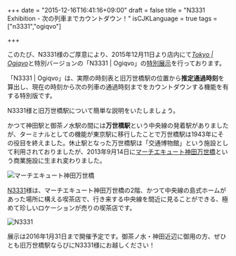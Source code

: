 +++
date = "2015-12-16T16:41:16+09:00"
draft = false
title = "N3331 Exhibition - 次の列車までカウントダウン！"
isCJKLanguage = true
tags = ["n3331","ogiqvo"]

+++

このたび、N3331様のご厚意により、2015年12月11日より店内にて[*Tokyo | Ogiqvo*](https://play.google.com/store/apps/details?id=com.ogiqvo.view.tokyo)と特別バージョンの「N3331 | Ogiqvo」の[特別展示](http://n3331.com/news/000073.html)を行っております。

「N3331 | Ogiqvo」は、実際の時刻表と旧万世橋駅の位置から**推定通過時刻**を算出し、現在の時刻から次の列車の通過時刻までをカウントダウンする機能を有する特別版です。

N3331様と旧万世橋駅について簡単な説明をいたしましょう。

かつて神田駅と御茶ノ水駅の間には**万世橋駅**という中央線の発着駅がありましたが、ターミナルとしての機能が東京駅に移行したことで万世橋駅は1943年にその役目を終えました。休止駅となった万世橋駅は「交通博物館」という施設として利用されておりましたが、2013年9月14日に[マーチエキュート神田万世橋](http://www.maach-ecute.jp/)という商業施設に生まれ変わりました。

![マーチエキュート神田万世橋](/img/maach-ecute.jpg)

[N3331](http://n3331.com/)様は、マーチエキュート神田万世橋の2階、かつて中央線の島式ホームがあった場所に構える喫茶店で、行き来する中央線を間近に見ることができる、極めて珍しいロケーションが売りの喫茶店です。

![N3331](/img/n3331top.jpg)

展示は2016年1月31日まで開催予定です。御茶ノ水・神田近辺に御用の方、ぜひとも旧万世橋駅ならびにN3331様にお越しください！
